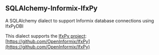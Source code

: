 ## SQLAlchemy-Informix-IfxPy

A SQLAlchemy dialect to support Informix database connections using IfxPyDBI

This dialect supports the [IfxPy project](https://openinformix.github.io/IfxPy/):
    [https://github.com/OpenInformix/IfxPy](https://github.com/OpenInformix/IfxPy)

